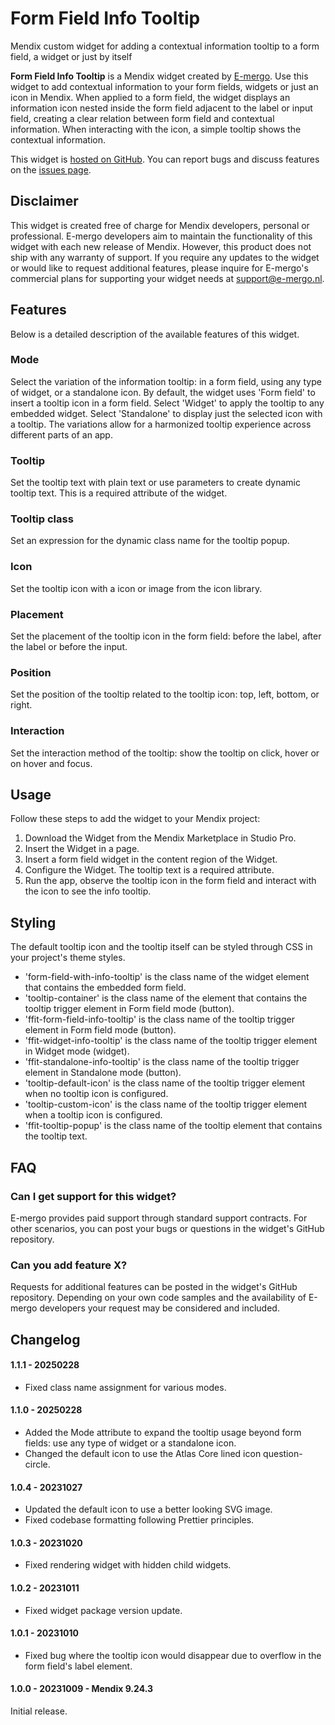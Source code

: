 # Form Field Info Tooltip

Mendix custom widget for adding a contextual information tooltip to a form field, a widget or just by itself

**Form Field Info Tooltip** is a Mendix widget created by [E-mergo](https://www.e-mergo.nl). Use this widget to add contextual information to your form fields, widgets or just an icon in Mendix. When applied to a form field, the widget displays an information icon nested inside the form field adjacent to the label or input field, creating a clear relation between form field and contextual information. When interacting with the icon, a simple tooltip shows the contextual information.

This widget is [hosted on GitHub](https://github.com/e-mergo/mx-emergo-form-field-info-tooltip). You can report bugs and discuss features on the [issues page](https://github.com/e-mergo/mx-emergo-form-field-info-tooltip/issues).

## Disclaimer

This widget is created free of charge for Mendix developers, personal or professional. E-mergo developers aim to maintain the functionality of this widget with each new release of Mendix. However, this product does not ship with any warranty of support. If you require any updates to the widget or would like to request additional features, please inquire for E-mergo's commercial plans for supporting your widget needs at support@e-mergo.nl.

## Features

Below is a detailed description of the available features of this widget.

### Mode

Select the variation of the information tooltip: in a form field, using any type of widget, or a standalone icon. By default, the widget uses 'Form field' to insert a tooltip icon in a form field. Select 'Widget' to apply the tooltip to any embedded widget. Select 'Standalone' to display just the selected icon with a tooltip. The variations allow for a harmonized tooltip experience across different parts of an app.

### Tooltip

Set the tooltip text with plain text or use parameters to create dynamic tooltip text. This is a required attribute of the widget.

### Tooltip class

Set an expression for the dynamic class name for the tooltip popup.

### Icon

Set the tooltip icon with a icon or image from the icon library.

### Placement

Set the placement of the tooltip icon in the form field: before the label, after the label or before the input.

### Position

Set the position of the tooltip related to the tooltip icon: top, left, bottom, or right.

### Interaction

Set the interaction method of the tooltip: show the tooltip on click, hover or on hover and focus.

## Usage

Follow these steps to add the widget to your Mendix project:

1. Download the Widget from the Mendix Marketplace in Studio Pro.
2. Insert the Widget in a page.
3. Insert a form field widget in the content region of the Widget.
4. Configure the Widget. The tooltip text is a required attribute.
5. Run the app, observe the tooltip icon in the form field and interact with the icon to see the info tooltip.

## Styling

The default tooltip icon and the tooltip itself can be styled through CSS in your project's theme styles.

-   'form-field-with-info-tooltip' is the class name of the widget element that contains the embedded form field.
-   'tooltip-container' is the class name of the element that contains the tooltip trigger element in Form field mode (button).
-   'ffit-form-field-info-tooltip' is the class name of the tooltip trigger element in Form field mode (button).
-   'ffit-widget-info-tooltip' is the class name of the tooltip trigger element in Widget mode (widget).
-   'ffit-standalone-info-tooltip' is the class name of the tooltip trigger element in Standalone mode (button).
-   'tooltip-default-icon' is the class name of the tooltip trigger element when no tooltip icon is configured.
-   'tooltip-custom-icon' is the class name of the tooltip trigger element when a tooltip icon is configured.
-   'ffit-tooltip-popup' is the class name of the tooltip element that contains the tooltip text.

## FAQ

### Can I get support for this widget?

E-mergo provides paid support through standard support contracts. For other scenarios, you can post your bugs or questions in the widget's GitHub repository.

### Can you add feature X?

Requests for additional features can be posted in the widget's GitHub repository. Depending on your own code samples and the availability of E-mergo developers your request may be considered and included.

## Changelog

#### 1.1.1 - 20250228

-   Fixed class name assignment for various modes.

#### 1.1.0 - 20250228

-   Added the Mode attribute to expand the tooltip usage beyond form fields: use any type of widget or a standalone icon.
-   Changed the default icon to use the Atlas Core lined icon question-circle.

#### 1.0.4 - 20231027

-   Updated the default icon to use a better looking SVG image.
-   Fixed codebase formatting following Prettier principles.

#### 1.0.3 - 20231020

-   Fixed rendering widget with hidden child widgets.

#### 1.0.2 - 20231011

-   Fixed widget package version update.

#### 1.0.1 - 20231010

-   Fixed bug where the tooltip icon would disappear due to overflow in the form field's label element.

#### 1.0.0 - 20231009 - Mendix 9.24.3

Initial release.
